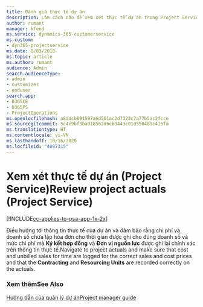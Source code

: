 ```yaml
---
title: Đánh giá thực tế dự án
description: Làm cách nào để xem xét thực tế dự án trong Project Service
author: rumant
manager: kfend
ms.service: dynamics-365-customerservice
ms.custom:
- dyn365-projectservice
ms.date: 8/03/2018
ms.topic: article
ms.author: rumant
audience: Admin
search.audienceType:
- admin
- customizer
- enduser
search.app:
- D365CE
- D365PS
- ProjectOperations
ms.openlocfilehash: a8ddcb891597a6d501ac2d7323c7a77b5ac2fcce
ms.sourcegitcommit: 5c4c9bf3ba018562d6cb3443c01d550489c415fa
ms.translationtype: HT
ms.contentlocale: vi-VN
ms.lasthandoff: 10/16/2020
ms.locfileid: "4087315"
---
```

# <a name="review-project-actuals-project-service"></a><span data-ttu-id="eb570-103">Xem xét thực tế dự án (Project Service)</span><span class="sxs-lookup"><span data-stu-id="eb570-103">Review project actuals (Project Service)</span></span>

[!INCLUDE[cc-applies-to-psa-app-1x-2x](../includes/cc-applies-to-psa-app-1x-2x.md)]

<span data-ttu-id="eb570-104">Điều hướng tới thông tin thực tế của dự án và đảm bảo rằng chi phí và doanh số chưa lập hóa đơn cho thời gian được ghi cho đúng doanh số và mức chi phí mà **Ký kết hợp đồng** và **Đơn vị nguồn lực** được ghi lại chính xác trên thông tin thực tế.</span><span class="sxs-lookup"><span data-stu-id="eb570-104">Navigate to project actuals and make sure that cost and unbilled sales for time are logged for the correct sales and cost prices and that the **Contracting** and **Resourcing Units** are recorded correctly on the actuals.</span></span>  
  
### <a name="see-also"></a><span data-ttu-id="eb570-105">Xem thêm</span><span class="sxs-lookup"><span data-stu-id="eb570-105">See Also</span></span>  
 [<span data-ttu-id="eb570-106">Hướng dẫn của quản lý dự án</span><span class="sxs-lookup"><span data-stu-id="eb570-106">Project manager guide</span></span>](../psa/project-manager-guide.md)
